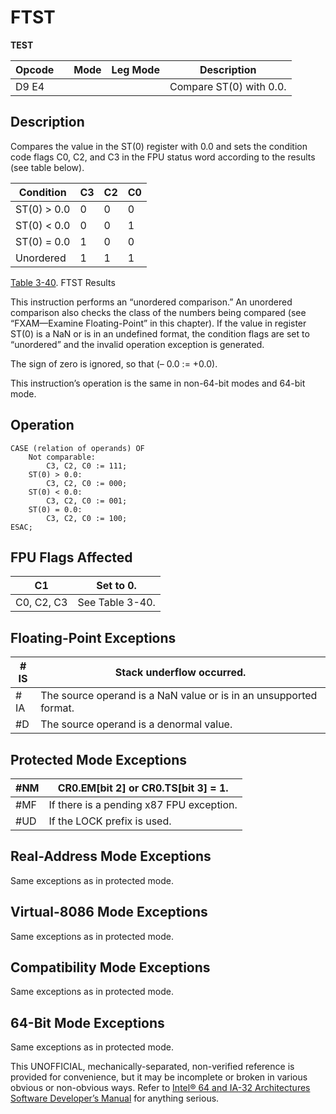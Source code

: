 # FTST

**TEST**

| Opcode |     | Mode | Leg Mode | Description             |
| ------ | --- | ---- | -------- | ----------------------- |
| D9 E4  |     |      |          | Compare ST(0) with 0.0. |

## Description

Compares the value in the ST(0) register with 0.0 and sets the condition code flags C0, C2, and C3 in the FPU status word according to the results (see table below).

| Condition   | C3  | C2  | C0  |
| ----------- | --- | --- | --- |
| ST(0) > 0.0 | 0   | 0   | 0   |
| ST(0) < 0.0 | 0   | 0   | 1   |
| ST(0) = 0.0 | 1   | 0   | 0   |
| Unordered   | 1   | 1   | 1   |

[Table 3-40](/x86/ftst#tbl-3-40). FTST Results

This instruction performs an “unordered comparison.” An unordered comparison also checks the class of the numbers being compared (see “FXAM—Examine Floating-Point” in this chapter). If the value in register ST(0) is a NaN or is in an undefined format, the condition flags are set to “unordered” and the invalid operation exception is generated.

The sign of zero is ignored, so that (– 0.0 := +0.0).

This instruction’s operation is the same in non-64-bit modes and 64-bit mode.

## Operation

```
CASE (relation of operands) OF
    Not comparable:
        C3, C2, C0 := 111;
    ST(0) > 0.0:
        C3, C2, C0 := 000;
    ST(0) < 0.0:
        C3, C2, C0 := 001;
    ST(0) = 0.0:
        C3, C2, C0 := 100;
ESAC;

```

## FPU Flags Affected

| C1         | Set to 0.       |
| ---------- | --------------- |
| C0, C2, C3 | See Table 3-40. |

## Floating-Point Exceptions

| \#​IS | Stack underflow occurred.                                         |
| ----- | ----------------------------------------------------------------- |
| \#​IA | The source operand is a NaN value or is in an unsupported format. |
| #​D   | The source operand is a denormal value.                           |

## Protected Mode Exceptions

| \#​NM  | CR0.EM[bit 2] or CR0.TS[bit 3] = 1.      |
| ------ | ---------------------------------------- |
| \#​​MF | If there is a pending x87 FPU exception. |
| #​​​UD | If the LOCK prefix is used.              |

## Real-Address Mode Exceptions

Same exceptions as in protected mode.

## Virtual-8086 Mode Exceptions

Same exceptions as in protected mode.

## Compatibility Mode Exceptions

Same exceptions as in protected mode.

## 64-Bit Mode Exceptions

Same exceptions as in protected mode.

This UNOFFICIAL, mechanically-separated, non-verified reference is provided for convenience, but it may be
incomplete or broken in various obvious or non-obvious
ways. Refer to [Intel® 64 and IA-32 Architectures Software Developer’s Manual](https://software.intel.com/en-us/download/intel-64-and-ia-32-architectures-sdm-combined-volumes-1-2a-2b-2c-2d-3a-3b-3c-3d-and-4) for anything serious.
